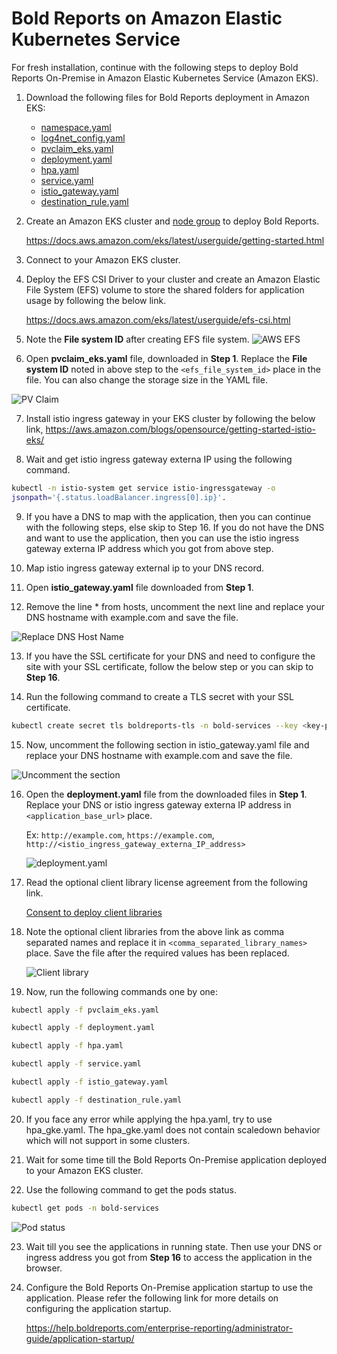 # Bold Reports on Amazon Elastic Kubernetes Service

For fresh installation, continue with the following steps to deploy Bold Reports On-Premise in Amazon Elastic Kubernetes Service (Amazon EKS).

1. Download the following files for Bold Reports deployment in Amazon EKS:

    * [namespace.yaml](https://raw.githubusercontent.com/boldreports/bold-reports-kubernetes/v6.3.24/deploy/namespace.yaml)
    * [log4net_config.yaml](https://raw.githubusercontent.com/boldreports/bold-reports-kubernetes/v6.3.24/deploy/log4net_config.yaml)
    * [pvclaim_eks.yaml](https://raw.githubusercontent.com/boldreports/bold-reports-kubernetes/v6.3.24/deploy/pvclaim_eks.yaml)
    * [deployment.yaml](https://raw.githubusercontent.com/boldreports/bold-reports-kubernetes/v6.3.24/deploy/deployment.yaml)
    * [hpa.yaml](https://raw.githubusercontent.com/boldreports/bold-reports-kubernetes/v6.3.24/deploy/hpa.yaml)
    * [service.yaml](https://raw.githubusercontent.com/boldreports/bold-reports-kubernetes/v6.3.24/deploy/service.yaml)
    * [istio_gateway.yaml](https://raw.githubusercontent.com/boldreports/bold-reports-kubernetes/v6.3.24/deploy/istio_gateway.yaml)
    * [destination_rule.yaml](https://raw.githubusercontent.com/boldreports/bold-reports-kubernetes/v6.3.24/deploy/destination_rule.yaml)

2. Create an Amazon EKS cluster and [node group](https://docs.aws.amazon.com/eks/latest/userguide/eks-compute.html) to deploy Bold Reports.

   https://docs.aws.amazon.com/eks/latest/userguide/getting-started.html 

3. Connect to your Amazon EKS cluster.

4. Deploy the EFS CSI Driver to your cluster and create an Amazon Elastic File System (EFS) volume to store the shared folders for application usage by following the below link.

   https://docs.aws.amazon.com/eks/latest/userguide/efs-csi.html 

5. Note the **File system ID** after creating EFS file system.
![AWS EFS](/docs/images/aws-efs.png)

6. Open **pvclaim_eks.yaml** file, downloaded in **Step 1**. Replace the **File system ID** noted in above step to the `<efs_file_system_id>` place in the file. You can also change the storage size in the YAML file. 

![PV Claim](/docs/images/eks_pvclaim.png)

7. Install istio ingress gateway in your EKS cluster by following the below link,
https://aws.amazon.com/blogs/opensource/getting-started-istio-eks/

8.	Wait and get istio ingress gateway externa IP using the following command.

```sh
kubectl -n istio-system get service istio-ingressgateway -o 
jsonpath='{.status.loadBalancer.ingress[0].ip}'.
```

9. If you have a DNS to map with the application, then you can continue with the following steps, else skip to Step 16. If you do not have the DNS and want to use the application, then you can use the istio ingress gateway externa IP address which you got from above step.

10.	Map istio ingress gateway external ip to your DNS record.

11.	Open **istio_gateway.yaml** file downloaded from **Step 1**.

12.	Remove the line * from hosts, uncomment the next line and replace your DNS hostname with example.com and save the file.

![Replace DNS Host Name](images/dns-hostname.png) 

13. If you have the SSL certificate for your DNS and need to configure the site with your SSL certificate, follow the below step or you can skip to **Step 16**.

14. Run the following command to create a TLS secret with your SSL certificate.

```sh
kubectl create secret tls boldreports-tls -n bold-services --key <key-path> --cert <certificate-path>
```

15.	Now, uncomment the following section in istio_gateway.yaml file and replace your DNS hostname with example.com and save the file.

![Uncomment the section](images/uncomment-section.png) 

16. Open the **deployment.yaml** file from the downloaded files in **Step 1**. Replace your DNS or istio ingress gateway externa IP address in `<application_base_url>` place.
    
    Ex:  `http://example.com`, `https://example.com`, `http://<istio_ingress_gateway_externa_IP_address>`

    ![deployment.yaml](/docs/images/deployment_yaml.png) 

17. Read the optional client library license agreement from the following link.

    [Consent to deploy client libraries](../docs/consent-to-deploy-client-libraries.md)

18. Note the optional client libraries from the above link as comma separated names and replace it in `<comma_separated_library_names>` place. Save the file after the required values has been replaced.

    ![Client library](/docs/images/client-library.png) 

19. Now, run the following commands one by one:

```sh
kubectl apply -f pvclaim_eks.yaml
```

```sh
kubectl apply -f deployment.yaml
```

```sh
kubectl apply -f hpa.yaml
```

```sh
kubectl apply -f service.yaml
```

```sh
kubectl apply -f istio_gateway.yaml
```

```sh
kubectl apply -f destination_rule.yaml
```

20. If you face any error while applying the hpa.yaml, try to use hpa_gke.yaml. The hpa_gke.yaml does not contain scaledown behavior which will not support in some clusters.

21.	Wait for some time till the Bold Reports On-Premise application deployed to your Amazon EKS cluster. 

22.	Use the following command to get the pods status.

```sh
kubectl get pods -n bold-services
```
![Pod status](/docs/images/pod_status.png) 

23. Wait till you see the applications in running state. Then use your DNS or ingress address you got from **Step 16** to access the application in the browser.

24.	Configure the Bold Reports On-Premise application startup to use the application. Please refer the following link for more details on configuring the application startup.
    
    https://help.boldreports.com/enterprise-reporting/administrator-guide/application-startup/